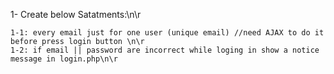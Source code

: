 1- Create below Satatments:\n\r

	1-1: every email just for one user (unique email) //need AJAX to do it before press login button \n\r
	1-2: if email || password are incorrect while loging in show a notice message in login.php\n\r